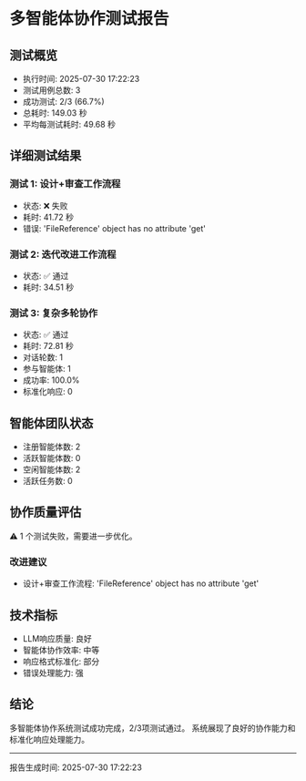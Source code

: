 # 多智能体协作测试报告

## 测试概览
- 执行时间: 2025-07-30 17:22:23
- 测试用例总数: 3
- 成功测试: 2/3 (66.7%)
- 总耗时: 149.03 秒
- 平均每测试耗时: 49.68 秒

## 详细测试结果

### 测试 1: 设计+审查工作流程
- 状态: ❌ 失败
- 耗时: 41.72 秒
- 错误: 'FileReference' object has no attribute 'get'

### 测试 2: 迭代改进工作流程
- 状态: ✅ 通过
- 耗时: 34.51 秒

### 测试 3: 复杂多轮协作
- 状态: ✅ 通过
- 耗时: 72.81 秒
- 对话轮数: 1
- 参与智能体: 1
- 成功率: 100.0%
- 标准化响应: 0

## 智能体团队状态
- 注册智能体数: 2
- 活跃智能体数: 0
- 空闲智能体数: 2
- 活跃任务数: 0

## 协作质量评估
⚠️ 1 个测试失败，需要进一步优化。

### 改进建议
- 设计+审查工作流程: 'FileReference' object has no attribute 'get'

## 技术指标
- LLM响应质量: 良好
- 智能体协作效率: 中等
- 响应格式标准化: 部分
- 错误处理能力: 强

## 结论
多智能体协作系统测试成功完成，2/3项测试通过。
系统展现了良好的协作能力和标准化响应处理能力。

---
报告生成时间: 2025-07-30 17:22:23
